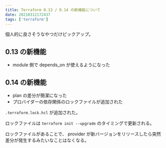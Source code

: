 ```yaml
---
title: Terraform 0.13 / 0.14 の新機能について
date: 20210312172437
tags: ['terraform']
---
```


個人的に良さそうなやつだけピックアップ。

## 0.13 の新機能
- module 側で depends_on が使えるようになった

## 0.14 の新機能
- plan の差分が簡潔になった
- プロバイダーの依存関係のロックファイルが追加された

`.terraform.lock.hcl` が追加された。

ロックファイルは `terraform init --upgrade` のタイミングで更新される。

ロックファイルがあることで、 provider が新バージョンをリリースしたら突然差分が発生するみたいなことはなくなる。
